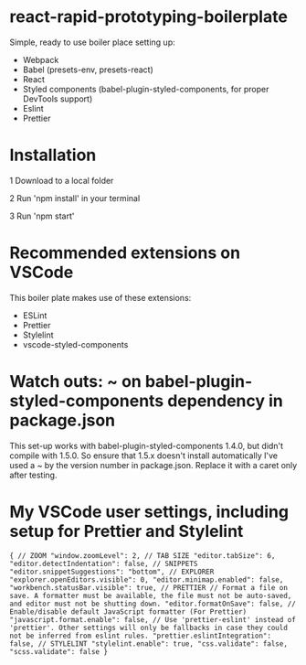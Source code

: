 # react-rapid-prototyping-boilerplate

Simple, ready to use boiler place setting up:
- Webpack
- Babel (presets-env, presets-react)
- React
- Styled components (babel-plugin-styled-components, for proper DevTools support)
- Eslint
- Prettier

# Installation

1 Download to a local folder

2 Run 'npm install' in your terminal

3 Run 'npm start'

# Recommended extensions on VSCode

This boiler plate makes use of these extensions:
- ESLint
- Prettier
- Stylelint
- vscode-styled-components

# Watch outs: ~ on babel-plugin-styled-components dependency in package.json

This set-up works with babel-plugin-styled-components 1.4.0, but didn't compile with 1.5.0. So ensure that 1.5.x doesn't install automatically I've used a ~ by the version number in package.json. Replace it with a caret only after testing.


# My VSCode user settings, including setup for Prettier and Stylelint

`{
      // ZOOM
      "window.zoomLevel": 2,
      // TAB SIZE
      "editor.tabSize": 6,
      "editor.detectIndentation": false,
      // SNIPPETS
      "editor.snippetSuggestions": "bottom",
      // EXPLORER
      "explorer.openEditors.visible": 0,
      "editor.minimap.enabled": false,
      "workbench.statusBar.visible": true,
      // PRETTIER
      // Format a file on save. A formatter must be available, the file must not be auto-saved, and editor must not be shutting down.
      "editor.formatOnSave": false,
      // Enable/disable default JavaScript formatter (For Prettier)
      "javascript.format.enable": false,
      // Use 'prettier-eslint' instead of 'prettier'. Other settings will only be fallbacks in case they could not be inferred from eslint rules.
      "prettier.eslintIntegration": false,
      // STYLELINT
      "stylelint.enable": true,
      "css.validate": false,
      "scss.validate": false
}`
